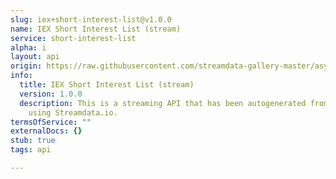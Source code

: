 ```yaml
---
slug: iex+short-interest-list@v1.0.0
name: IEX Short Interest List (stream)
service: short-interest-list
alpha: i
layout: api
origin: https://raw.githubusercontent.com/streamdata-gallery-master/asyncapi/master/_listings/iex/iex-short-interest-list-stream-async.md
info:
  title: IEX Short Interest List (stream)
  version: 1.0.0
  description: This is a streaming API that has been autogenerated from the IEX
    using Streamdata.io.
termsOfService: ""
externalDocs: {}
stub: true
tags: api

---
```

